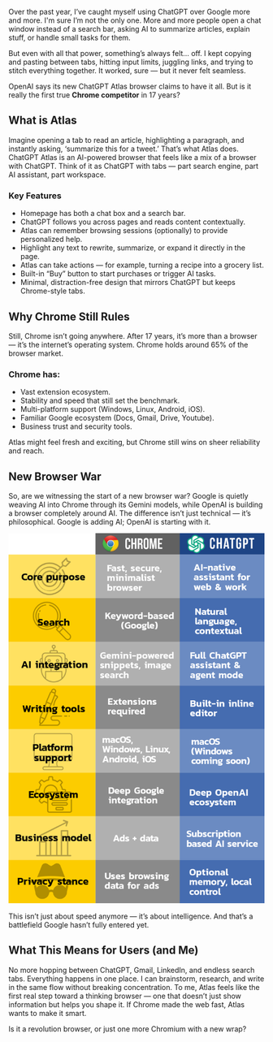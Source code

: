 Over the past year, I’ve caught myself using ChatGPT over Google more and more. I'm sure I’m not the only one. More and more people open a chat window instead of a search bar, asking AI to summarize articles, explain stuff, or handle small tasks for them.

But even with all that power, something’s always felt… off. I kept copying and pasting between tabs, hitting input limits, juggling links, and trying to stitch everything together. It worked, sure — but it never felt seamless.

OpenAI says its new ChatGPT Atlas browser claims to have it all. But is it really the first true **Chrome competitor** in 17 years?

## What is Atlas
Imagine opening a tab to read an article, highlighting a paragraph, and instantly asking, ‘summarize this for a tweet.’ That’s what Atlas does. ChatGPT Atlas is an AI-powered browser that feels like a mix of a browser with ChatGPT. Think of it as ChatGPT with tabs — part search engine, part AI assistant, part workspace.

### Key Features
- Homepage has both a chat box and a search bar.
- ChatGPT follows you across pages and reads content contextually.
- Atlas can remember browsing sessions (optionally) to provide personalized help.
- Highlight any text to rewrite, summarize, or expand it directly in the page.
- Atlas can take actions — for example, turning a recipe into a grocery list.
- Built-in “Buy” button to start purchases or trigger AI tasks.
- Minimal, distraction-free design that mirrors ChatGPT but keeps Chrome-style tabs.

## Why Chrome Still Rules
Still, Chrome isn’t going anywhere. After 17 years, it’s more than a browser — it’s the internet’s operating system. Chrome holds around 65% of the browser market.

### Chrome has:
- Vast extension ecosystem.
- Stability and speed that still set the benchmark.
- Multi-platform support (Windows, Linux, Android, iOS).
- Familiar Google ecosystem (Docs, Gmail, Drive, Youtube).
- Business trust and security tools.

Atlas might feel fresh and exciting, but Chrome still wins on sheer reliability and reach.

## New Browser War
So, are we witnessing the start of a new browser war? Google is quietly weaving AI into Chrome through its Gemini models, while OpenAI is building a browser completely around AI. The difference isn’t just technical — it’s philosophical. Google is adding AI; OpenAI is starting with it.

![infographic_atlas_vs_chrome](/media/infographic_atlas_vs_chrome.png)

This isn’t just about speed anymore — it’s about intelligence. And that’s a battlefield Google hasn’t fully entered yet.

## What This Means for Users (and Me)
No more hopping between ChatGPT, Gmail, LinkedIn, and endless search tabs. Everything happens in one place. I can brainstorm, research, and write in the same flow without breaking concentration. To me, Atlas feels like the first real step toward a thinking browser — one that doesn’t just show information but helps you shape it. If Chrome made the web fast, Atlas wants to make it smart.

Is it a revolution browser, or just one more Chromium with a new wrap?
